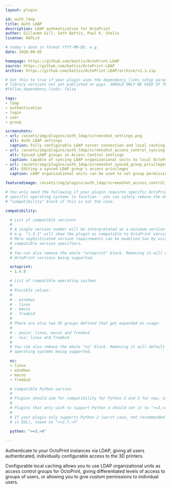 ```yaml
---
layout: plugin

id: auth_ldap
title: Auth LDAP
description: LDAP authentication for OctoPrint
author: Gillaume Gill, Seth Battis, Paul K. Stelis
license: AGPLv3

# today's date in format YYYY-MM-DD, e.g.
date: 2020-09-05

homepage: https://github.com/battis/OctoPrint-LDAP
source: https://github.com/battis/OctoPrint-LDAP
archive: https://github.com/battis/OctoPrint-LDAP/archive/v1.1.zip

# Set this to true if your plugin uses the dependency_links setup parameter to include
# library versions not yet published on pypi. SHOULD ONLY BE USED IF THERE IS NO OTHER OPTION!
#follow_dependency_links: false

tags:
- ldap
- authentication
- login
- user
- group

screenshots:
- url: /assets/img/plugins/auth_ldap/screenshot_settings.png
  alt: Auth LDAP settings
  caption: Fully configurable LDAP server connection and local caching
- url: /assets/img/plugins/auth_ldap/screenshot_access_control_syncing.png
  alt: Synced LDAP groups in Access Control settings
  caption: Capable of syncing LDAP organizational units to local OctoPrint groups
- url: /assets/img/plugins/auth_ldap/screenshot_synced_group_privileges.png
  alt: Editing a synced LDAP group's access privileges
  caption: LDAP organizational units can be used to set group permissions locally

featuredimage: /assets/img/plugins/auth_ldap/screenshot_access_control_syncing.png

# You only need the following if your plugin requires specific OctoPrint versions or
# specific operating systems to function - you can safely remove the whole
# "compatibility" block if this is not the case.

compatibility:

  # List of compatible versions
  #
  # A single version number will be interpretated as a minimum version requirement,
  # e.g. "1.3.1" will show the plugin as compatible to OctoPrint versions 1.3.1 and up.
  # More sophisticated version requirements can be modelled too by using PEP440
  # compatible version specifiers.
  #
  # You can also remove the whole "octoprint" block. Removing it will default to all
  # OctoPrint versions being supported.

  octoprint:
  - 1.4.0

  # List of compatible operating systems
  #
  # Possible values:
  #
  # - windows
  # - linux
  # - macos
  # - freebsd
  #
  # There are also two OS groups defined that get expanded on usage:
  #
  # - posix: linux, macos and freebsd
  # - nix: linux and freebsd
  #
  # You can also remove the whole "os" block. Removing it will default to all
  # operating systems being supported.

  os:
  - linux
  - windows
  - macos
  - freebsd

  # Compatible Python version
  #
  # Plugins should aim for compatibility for Python 2 and 3 for now, in which case the value should be ">=2.7,<4".
  #
  # Plugins that only wish to support Python 3 should set it to ">=3,<4". 
  #
  # If your plugin only supports Python 2 (worst case, not recommended for newly developed plugins since Python 2
  # is EOL), leave at ">=2.7,<3"
      
  python: ">=3,<4"
      
---
```


Authenticate to your OctoPrint instances via LDAP, giving all users authenticated, individually configurable access to the 3D printers.

Configurable local caching allows you to use LDAP organizational units as access control groups for OctoPrint, giving differentiated levels of access to groups of users, or allowing you to give custom permissions to individual users.